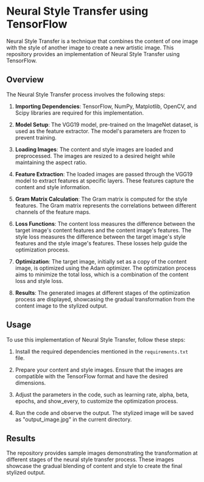 # Neural Style Transfer using TensorFlow

Neural Style Transfer is a technique that combines the content of one image with the style of another image to create a new artistic image. This repository provides an implementation of Neural Style Transfer using TensorFlow.

## Overview

The Neural Style Transfer process involves the following steps:

1. **Importing Dependencies**: TensorFlow, NumPy, Matplotlib, OpenCV, and Scipy libraries are required for this implementation.

2. **Model Setup**: The VGG19 model, pre-trained on the ImageNet dataset, is used as the feature extractor. The model's parameters are frozen to prevent training.

3. **Loading Images**: The content and style images are loaded and preprocessed. The images are resized to a desired height while maintaining the aspect ratio.

4. **Feature Extraction**: The loaded images are passed through the VGG19 model to extract features at specific layers. These features capture the content and style information.

5. **Gram Matrix Calculation**: The Gram matrix is computed for the style features. The Gram matrix represents the correlations between different channels of the feature maps.

6. **Loss Functions**: The content loss measures the difference between the target image's content features and the content image's features. The style loss measures the difference between the target image's style features and the style image's features. These losses help guide the optimization process.

7. **Optimization**: The target image, initially set as a copy of the content image, is optimized using the Adam optimizer. The optimization process aims to minimize the total loss, which is a combination of the content loss and style loss.

8. **Results**: The generated images at different stages of the optimization process are displayed, showcasing the gradual transformation from the content image to the stylized output.

## Usage

To use this implementation of Neural Style Transfer, follow these steps:

1. Install the required dependencies mentioned in the `requirements.txt` file.

2. Prepare your content and style images. Ensure that the images are compatible with the TensorFlow format and have the desired dimensions.

3. Adjust the parameters in the code, such as learning rate, alpha, beta, epochs, and show_every, to customize the optimization process.

4. Run the code and observe the output. The stylized image will be saved as "output_image.jpg" in the current directory.

## Results

The repository provides sample images demonstrating the transformation at different stages of the neural style transfer process. These images showcase the gradual blending of content and style to create the final stylized output.
